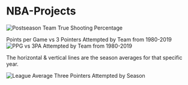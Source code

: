 # NBA-Projects

![Postseason Team True Shooting Percentage](https://user-images.githubusercontent.com/16946556/61254024-fbacc100-a717-11e9-882a-279ba7f9e880.gif)


Points per Game vs 3 Pointers Attempted by Team from 1980-2019
![PPG vs 3PA Attempted by Team from 1980-2019](https://user-images.githubusercontent.com/16946556/61255477-9956bf00-a71d-11e9-893f-55dec5c029df.gif)


The horizontal & vertical lines are the season averages for that specific year.


![League Average Three Pointers Attempted by Season](https://user-images.githubusercontent.com/16946556/61324576-9dd7b200-a7c7-11e9-80ca-f8f086d62b9b.gif)
